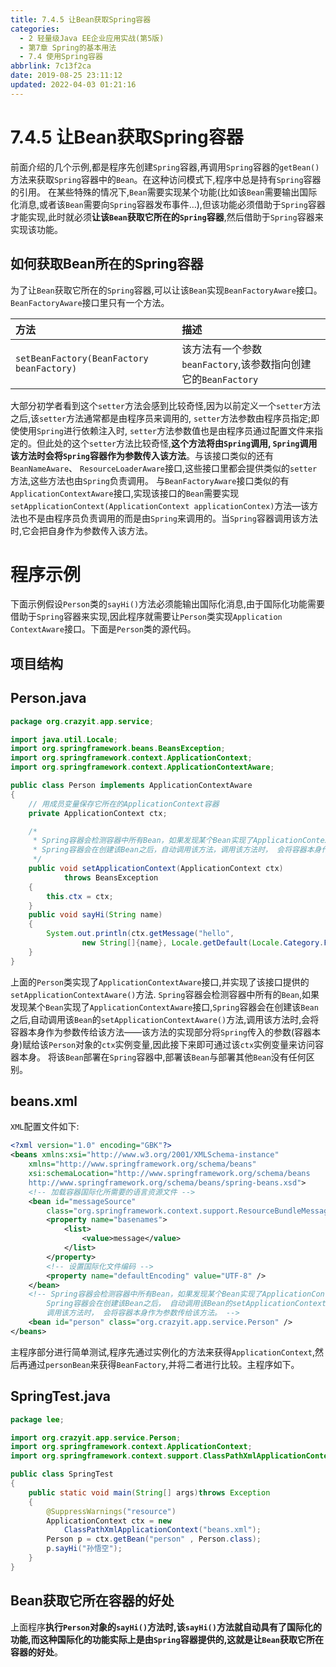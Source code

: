 ```yaml
---
title: 7.4.5 让Bean获取Spring容器
categories: 
  - 2 轻量级Java EE企业应用实战(第5版)
  - 第7章 Spring的基本用法
  - 7.4 使用Spring容器
abbrlink: 7c13f2ca
date: 2019-08-25 23:11:12
updated: 2022-04-03 01:21:16
---
```

# 7.4.5 让Bean获取Spring容器 #
前面介绍的几个示例,都是程序先创建`Spring`容器,再调用`Spring`容器的`getBean()`方法来获取`Spring`容器中的`Bean`。在这种访问模式下,程序中总是持有`Spring`容器的引用。
在某些特殊的情况下,`Bean`需要实现某个功能(比如该`Bean`需要输出国际化消息,或者该`Bean`需要向`Spring`容器发布事件…),但该功能必须借助于`Spring`容器才能实现,此时就必须**让该`Bean`获取它所在的`Spring`容器**,然后借助于`Spring`容器来实现该功能。
## 如何获取Bean所在的Spring容器 ##
为了让`Bean`获取它所在的`Spring`容器,可以让该`Bean`实现`BeanFactoryAware`接口。`BeanFactoryAware`接口里只有一个方法。

|方法|描述|
|:---|:---|
|`setBeanFactory(BeanFactory beanFactory)`|该方法有一个参数`beanFactory`,该参数指向创建它的`BeanFactory`|

大部分初学者看到这个`setter`方法会感到比较奇怪,因为以前定义一个`setter`方法之后,该`setter`方法通常都是由程序员来调用的, `setter`方法参数由程序员指定;即使使用`Spring`进行依赖注入时, `setter`方法参数值也是由程序员通过配置文件来指定的。但此处的这个`setter`方法比较奇怪,**这个方法将由`Spring`调用, `Spring`调用该方法时会将`Spring`容器作为参数传入该方法**。与该接口类似的还有`BeanNameAware`、 `ResourceLoaderAware`接口,这些接口里都会提供类似的`setter`方法,这些方法也由`Spring`负责调用。
与`BeanFactoryAware`接口类似的有`ApplicationContextAware`接口,实现该接口的`Bean`需要实现`setApplicationContext(ApplicationContext applicationContex)`方法—该方法也不是由程序员负责调用的而是由`Spring`来调用的。当`Spring`容器调用该方法时,它会把自身作为参数传入该方法。
# 程序示例 #
下面示例假设`Person`类的`sayHi()`方法必须能输出国际化消息,由于国际化功能需要借助于`Spring`容器来实现,因此程序就需要让`Person`类实现`Application ContextAware`接口。下面是`Person`类的源代码。
## 项目结构 ##
## Person.java ##
```java
package org.crazyit.app.service;

import java.util.Locale;
import org.springframework.beans.BeansException;
import org.springframework.context.ApplicationContext;
import org.springframework.context.ApplicationContextAware;

public class Person implements ApplicationContextAware
{
    // 用成员变量保存它所在的ApplicationContext容器
    private ApplicationContext ctx;

    /*
     * Spring容器会检测容器中所有Bean，如果发现某个Bean实现了ApplicationContextAware接口，
     * Spring容器会在创建该Bean之后，自动调用该方法，调用该方法时， 会将容器本身作为参数传给该方法。
     */
    public void setApplicationContext(ApplicationContext ctx)
            throws BeansException
    {
        this.ctx = ctx;
    }
    public void sayHi(String name)
    {
        System.out.println(ctx.getMessage("hello", 
                new String[]{name}, Locale.getDefault(Locale.Category.FORMAT)));
    }
}
```
上面的`Person`类实现了`ApplicationContextAware`接口,并实现了该接口提供的`setApplicationContextAware()`方法.
`Spring`容器会检测容器中所有的`Bean`,如果发现某个`Bean`实现了`ApplicationContextAware`接口,`Spring`容器会在创建该`Bean`之后,自动调用该`Bean`的`setApplicationContextAware()`方法,调用该方法时,会将容器本身作为参数传给该方法——该方法的实现部分将`Spring`传入的参数(容器本身)赋给该`Person`对象的`ctx`实例变量,因此接下来即可通过该`ctx`实例变量来访问容器本身。
将该`Bean`部署在`Spring`容器中,部署该`Bean`与部署其他`Bean`没有任何区别。
## beans.xml ##
`XML`配置文件如下:
```xml
<?xml version="1.0" encoding="GBK"?>
<beans xmlns:xsi="http://www.w3.org/2001/XMLSchema-instance"
    xmlns="http://www.springframework.org/schema/beans"
    xsi:schemaLocation="http://www.springframework.org/schema/beans
    http://www.springframework.org/schema/beans/spring-beans.xsd">
    <!-- 加载容器国际化所需要的语言资源文件 -->
    <bean id="messageSource"
        class="org.springframework.context.support.ResourceBundleMessageSource">
        <property name="basenames">
            <list>
                <value>message</value>
            </list>
        </property>
        <!-- 设置国际化文件编码 -->
        <property name="defaultEncoding" value="UTF-8" />
    </bean>
    <!-- Spring容器会检测容器中所有Bean，如果发现某个Bean实现了ApplicationContextAware接口，
        Spring容器会在创建该Bean之后， 自动调用该Bean的setApplicationContext()方法，
        调用该方法时， 会将容器本身作为参数传给该方法。 -->
    <bean id="person" class="org.crazyit.app.service.Person" />
</beans>
```
主程序部分进行简单测试,程序先通过实例化的方法来获得`ApplicationContext`,然后再通过`personBean`来获得`BeanFactory`,并将二者进行比较。主程序如下。
## SpringTest.java ##
```java
package lee;

import org.crazyit.app.service.Person;
import org.springframework.context.ApplicationContext;
import org.springframework.context.support.ClassPathXmlApplicationContext;

public class SpringTest
{
    public static void main(String[] args)throws Exception
    {
        @SuppressWarnings("resource")
        ApplicationContext ctx = new
            ClassPathXmlApplicationContext("beans.xml");
        Person p = ctx.getBean("person" , Person.class);
        p.sayHi("孙悟空");
    }
}
```
## Bean获取它所在容器的好处 ##
上面程序**执行`Person`对象的`sayHi()`方法时,该`sayHi()`方法就自动具有了国际化的功能,而这种国际化的功能实际上是由`Spring`容器提供的,这就是让`Bean`获取它所在容器的好处**。


